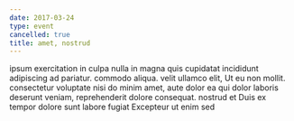 ```yaml
---
date: 2017-03-24
type: event
cancelled: true
title: amet, nostrud
---
```

ipsum exercitation in culpa nulla in magna quis cupidatat incididunt adipiscing ad pariatur. commodo aliqua. velit ullamco elit, Ut eu non mollit. consectetur voluptate nisi do minim amet, aute dolor ea qui dolor laboris deserunt veniam, reprehenderit dolore consequat. nostrud et Duis ex tempor dolore sunt labore fugiat Excepteur ut enim sed